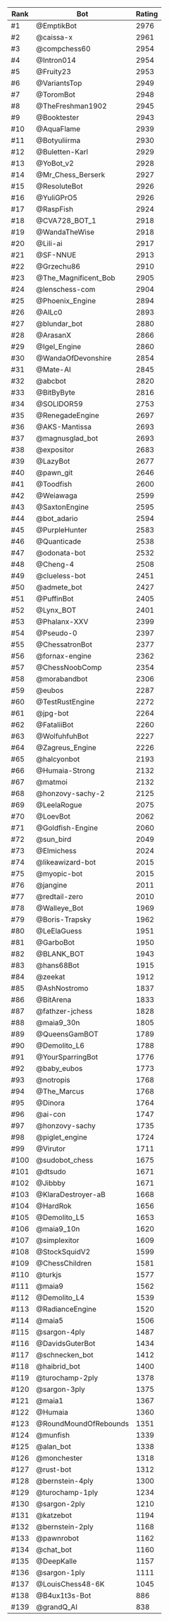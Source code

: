 Rank|Bot|Rating
---|---|---
#1|@EmptikBot|2976
#2|@caissa-x|2961
#3|@compchess60|2954
#4|@Intron014|2954
#5|@Fruity23|2953
#6|@VariantsTop|2949
#7|@ToromBot|2948
#8|@TheFreshman1902|2945
#9|@Booktester|2943
#10|@AquaFlame|2939
#11|@Botyuliirma|2930
#12|@Buletten-Karl|2929
#13|@YoBot_v2|2928
#14|@Mr_Chess_Berserk|2927
#15|@ResoluteBot|2926
#16|@YuliGPrO5|2926
#17|@RaspFish|2924
#18|@CVA728_BOT_1|2918
#19|@WandaTheWise|2918
#20|@Lili-ai|2917
#21|@SF-NNUE|2913
#22|@Grzechu86|2910
#23|@The_Magnificent_Bob|2905
#24|@lenschess-com|2904
#25|@Phoenix_Engine|2894
#26|@AILc0|2893
#27|@blundar_bot|2880
#28|@ArasanX|2866
#29|@Igel_Engine|2860
#30|@WandaOfDevonshire|2854
#31|@Mate-AI|2845
#32|@abcbot|2820
#33|@BitByByte|2816
#34|@SOLIDOR59|2753
#35|@RenegadeEngine|2697
#36|@AKS-Mantissa|2693
#37|@magnusglad_bot|2693
#38|@expositor|2683
#39|@LazyBot|2677
#40|@pawn_git|2646
#41|@Toodfish|2600
#42|@Weiawaga|2599
#43|@SaxtonEngine|2595
#44|@bot_adario|2594
#45|@PurpleHunter|2583
#46|@Quanticade|2538
#47|@odonata-bot|2532
#48|@Cheng-4|2508
#49|@clueless-bot|2451
#50|@admete_bot|2427
#51|@PuffinBot|2405
#52|@Lynx_BOT|2401
#53|@Phalanx-XXV|2399
#54|@Pseudo-0|2397
#55|@ChessatronBot|2377
#56|@fornax-engine|2362
#57|@ChessNoobComp|2354
#58|@morabandbot|2306
#59|@eubos|2287
#60|@TestRustEngine|2272
#61|@jpg-bot|2264
#62|@FataliiBot|2260
#63|@WolfuhfuhBot|2227
#64|@Zagreus_Engine|2226
#65|@halcyonbot|2193
#66|@Humaia-Strong|2132
#67|@matmoi|2132
#68|@honzovy-sachy-2|2125
#69|@LeelaRogue|2075
#70|@LoevBot|2062
#71|@Goldfish-Engine|2060
#72|@sun_bird|2049
#73|@Elmichess|2024
#74|@likeawizard-bot|2015
#75|@myopic-bot|2015
#76|@jangine|2011
#77|@redtail-zero|2010
#78|@Walleye_Bot|1969
#79|@Boris-Trapsky|1962
#80|@LeElaGuess|1951
#81|@GarboBot|1950
#82|@BLANK_BOT|1943
#83|@hans68Bot|1915
#84|@zeekat|1912
#85|@AshNostromo|1837
#86|@BitArena|1833
#87|@fathzer-jchess|1828
#88|@maia9_30n|1805
#89|@QueensGamBOT|1789
#90|@Demolito_L6|1788
#91|@YourSparringBot|1776
#92|@baby_eubos|1773
#93|@notropis|1768
#94|@The_Marcus|1768
#95|@Dinora|1764
#96|@ai-con|1747
#97|@honzovy-sachy|1735
#98|@piglet_engine|1724
#99|@Virutor|1711
#100|@sudobot_chess|1675
#101|@dtsudo|1671
#102|@Jibbby|1671
#103|@KlaraDestroyer-aB|1668
#104|@HardRok|1656
#105|@Demolito_L5|1653
#106|@maia9_10n|1620
#107|@simplexitor|1609
#108|@StockSquidV2|1599
#109|@ChessChildren|1581
#110|@turkjs|1577
#111|@maia9|1562
#112|@Demolito_L4|1539
#113|@RadianceEngine|1520
#114|@maia5|1506
#115|@sargon-4ply|1487
#116|@DavidsGuterBot|1434
#117|@schnecken_bot|1412
#118|@haibrid_bot|1400
#119|@turochamp-2ply|1378
#120|@sargon-3ply|1375
#121|@maia1|1367
#122|@Humaia|1360
#123|@RoundMoundOfRebounds|1351
#124|@munfish|1339
#125|@alan_bot|1338
#126|@monchester|1318
#127|@rust-bot|1312
#128|@bernstein-4ply|1300
#129|@turochamp-1ply|1234
#130|@sargon-2ply|1210
#131|@katzebot|1194
#132|@bernstein-2ply|1168
#133|@pawnrobot|1162
#134|@chat_bot|1160
#135|@DeepKalle|1157
#136|@sargon-1ply|1111
#137|@LouisChess48-6K|1045
#138|@B4ux1t3s-Bot|886
#139|@grandQ_AI|838

